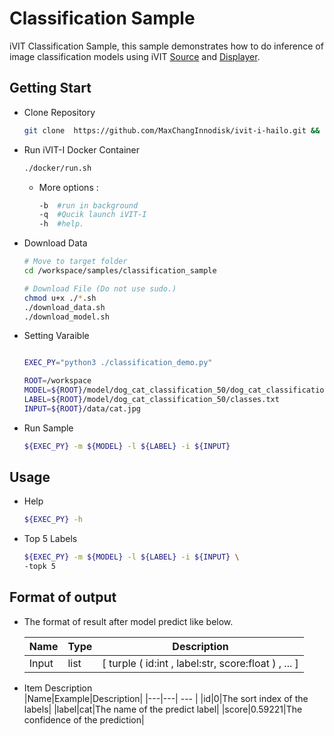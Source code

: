 # Classification Sample
iVIT Classification Sample, this sample demonstrates how to do inference of image classification models using iVIT [Source](../ivit_source_sample/README.md) and [Displayer](../ivit_displayer_sample/README.md).

## Getting Start
* Clone Repository    
    ```bash
    git clone  https://github.com/MaxChangInnodisk/ivit-i-hailo.git && cd ivit-i-hailo
    ```
* Run iVIT-I Docker Container
    ```bash
    ./docker/run.sh
    ```
    * More options : 
        ```bash
        -b	#run in background
        -q	#Qucik launch iVIT-I
        -h	#help.
        ```
* Download Data 
    ```bash
    # Move to target folder
    cd /workspace/samples/classification_sample
    
    # Download File (Do not use sudo.)
    chmod u+x ./*.sh
    ./download_data.sh        
    ./download_model.sh       
    ```
    
* Setting Varaible
    ```bash
    
    EXEC_PY="python3 ./classification_demo.py"

    ROOT=/workspace
    MODEL=${ROOT}/model/dog_cat_classification_50/dog_cat_classification.hef
    LABEL=${ROOT}/model/dog_cat_classification_50/classes.txt
    INPUT=${ROOT}/data/cat.jpg
    ```

* Run Sample
    ```bash
    ${EXEC_PY} -m ${MODEL} -l ${LABEL} -i ${INPUT}
    ```

## Usage
* Help
    ```bash
    ${EXEC_PY} -h
    ```

* Top 5 Labels
    ```bash
    ${EXEC_PY} -m ${MODEL} -l ${LABEL} -i ${INPUT} \
    -topk 5
    ```

## Format of output 
*  The format of result after model predict like below.

    | Name |Type | Description |
    |--- |--- | --- |
    | Input|list|[ turple ( id:int , label:str, score:float ) , ... ]|

* Item Description  
    |Name|Example|Description|
    |---|---| --- |
    |id|0|The sort index of the labels|
    |label|cat|The name of the predict label|
    |score|0.59221|The confidence of the prediction|

